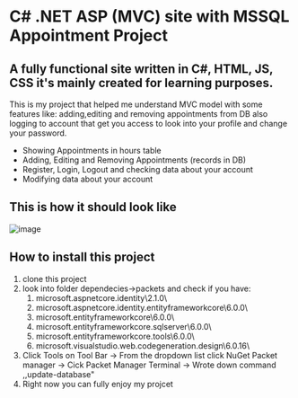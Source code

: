 # C# .NET ASP (MVC) site with MSSQL Appointment Project

## A fully functional site written in C#, HTML, JS, CSS it's mainly created for learning purposes.

This is my project that helped me understand MVC model with some features like: adding,editing and removing appointments from DB also logging to account that get you access to look into your profile and change your password.

* Showing Appointments in hours table
* Adding, Editing and Removing Appointments (records in DB)
* Register, Login, Logout and checking data about your account
* Modifying data about your account

## This is how it should look like
![image](https://github.com/Szudrowicz-Mateusz/Appointment_WEB/assets/103212278/7956c2e5-8161-4455-bad1-c2e0cea1a74c)


## How to install this project

1. clone this project
2. look into folder dependecies->packets and check if you have:
   1. microsoft.aspnetcore.identity\2.1.0\
   2. microsoft.aspnetcore.identity.entityframeworkcore\6.0.0\
   3. microsoft.entityframeworkcore\6.0.0\
   4. microsoft.entityframeworkcore.sqlserver\6.0.0\
   5. microsoft.entityframeworkcore.tools\6.0.0\
   6. microsoft.visualstudio.web.codegeneration.design\6.0.16\
3. Click Tools on Tool Bar -> From the dropdown list click NuGet Packet manager -> Cick Packet Manager Terminal -> Wrote down command ,,update-database"
4. Right now you can fully enjoy my projcet







